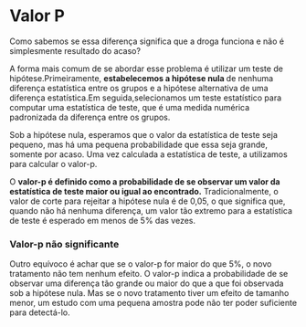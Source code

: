 # Valor P

Como sabemos se essa diferença significa que a droga funciona e não é simplesmente resultado do acaso?

A forma mais comum de se abordar esse problema é utilizar um teste de hipótese.Primeiramente, <b> estabelecemos a hipótese nula </b > de nenhuma diferença estatística entre os grupos e a hipótese alternativa de uma diferença estatística.Em seguida,selecionamos um teste estatístico para computar uma estatística de teste, que é uma medida numérica padronizada da diferença entre os grupos.

Sob a hipótese nula, esperamos que o valor da estatística de teste seja pequeno,
mas há uma pequena probabilidade que essa seja grande, somente por acaso. Uma vez calculada a estatística de teste, a utilizamos para calcular o valor-p.

O <b> valor-p é definido como a probabilidade de se observar um valor da estatística de teste maior ou igual ao encontrado.</b> Tradicionalmente, o valor de corte para rejeitar a hipótese nula é de 0,05, o que significa que, quando não há nenhuma diferença, um valor tão extremo para a estatística de teste é esperado em menos de 5% das vezes.

### Valor-p não significante

Outro equívoco é achar que se o valor-p for maior do que 5%, o novo tratamento não tem nenhum efeito. O valor-p indica a probabilidade de se observar uma diferença tão grande ou maior do que a que foi observada sob a hipótese nula. Mas se o novo tratamento tiver um efeito de tamanho menor, um estudo com uma pequena amostra pode não ter poder suficiente para detectá-lo.
